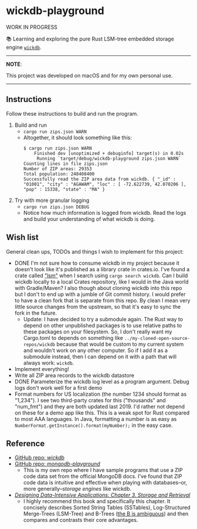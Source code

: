 # wickdb-playground

WORK IN PROGRESS

📚 Learning and exploring the pure Rust LSM-tree embedded storage engine [`wickdb`](https://github.com/Fullstop000/wickdb).

---
**NOTE**:

This project was developed on macOS and for my own personal use.

---

## Instructions

Follow these instructions to build and run the program.

1. Build and run
   * `cargo run zips.json WARN`
   * Altogether, it should look something like this:
     ```text
     $ cargo run zips.json WARN
         Finished dev [unoptimized + debuginfo] target(s) in 0.02s
          Running `target/debug/wickdb-playground zips.json WARN`
     Counting lines in file zips.json
     Number of ZIP areas: 29353
     Total population: 248408400
     Successfully read the ZIP area data from wickdb. { "_id" : "01001", "city" : "AGAWAM", "loc" : [ -72.622739, 42.070206 ], "pop" : 15338, "state" : "MA" }
     ```
1. Try with more granular logging 
   * `cargo run zips.json DEBUG`
   * Notice how much information is logged from wickdb. Read the logs and build your understanding of what wickdb is
     doing. 

## Wish list

General clean ups, TODOs and things I wish to implement for this project:

* DONE I'm not sure how to consume wickdb in my project because it doesn't look like it's published as a library crate in crates.io.
  I've found a crate called ["lsm"](https://github.com/kaimast/lsm-rs) when I search using `cargo search wickdb`. Can I
  build wickdb locally to a local Crates repository, like I would in the Java world with Gradle/Maven? I also though about
  cloning wickdb into this repo but I don't to end up with a jumble of Git commit history. I would prefer to have a clean
  fork that is separate from this repo. By clean I mean very little source changes from the upstream, so that it's easy to
  sync the fork in the future.
  * Update: I have decided to try a submodule again. The Rust way to depend on other unpublished packages is to use relative
    paths to these packages on your filesystem. So, I don't really want my Cargo.toml to depends on something like `../my-cloned-open-source-repos/wickdb`
    because that would be custom to my current system and wouldn't work on any other computer. So if I add it as a submodule
    instead, then I can depend on it with a path that will always work: `wickdb`.
* Implement everything!
* Write all ZIP area records to the wickdb datastore
* DONE Parameterize the wickdb log level as a program argument. Debug logs don't work well for a first demo
* Format numbers for US localization (the number 1234 should format as "1,234"). I see two third-party crates for this
  ("thousands" and "num_fmt") and they are both updated last 2019. I'd rather not depend on these for a demo app like
  this. This is a weak spot for Rust compared to most AAA languages. In Java, formatting a number is as easy as `NumberFormat.getInstance().format(myNumber);`
  in the easy case.

## Reference

* [GitHub repo: *wickdb*](https://github.com/Fullstop000/wickdb)
* [GitHub repo: *mongodb-playground*](https://github.com/dgroomes/mongodb-playground)
  * This is my own repo where I have sample programs that use a ZIP code data set from the official MongoDB docs. I've
    found that ZIP code data is intuitive and effective when playing with databases–or, more generally–*storage engines*
    like wickdb.
* [*Designing Data-Intensive Applications: Chapter 3. Storage and Retrieval*](https://learning.oreilly.com/library/view/designing-data-intensive-applications/9781491903063/ch03.html)
  * I highly recommend this book and specifically this chapter. It concisely describes Sorted String Tables (SSTables),
    Log-Structured Merge-Trees (LSM-Tree) and B-Trees ([the B is ambiguous](https://stackoverflow.com/a/2263867)) and then
    compares and contrasts their core advantages.
